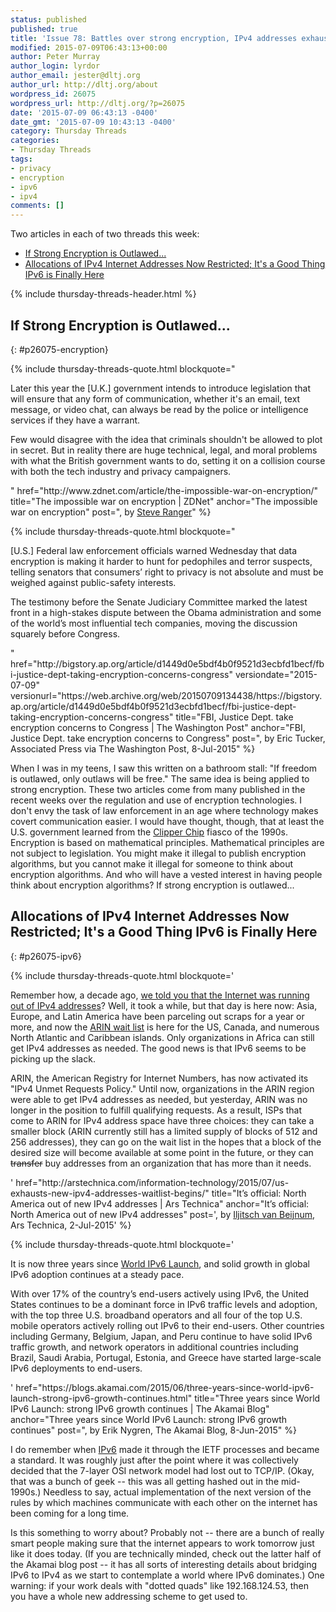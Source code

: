 ```yaml
---
status: published
published: true
title: 'Issue 78: Battles over strong encryption, IPv4 addresses exhausted while IPv6 surges'
modified: 2015-07-09T06:43:13+00:00
author: Peter Murray
author_login: lyrdor
author_email: jester@dltj.org
author_url: http://dltj.org/about
wordpress_id: 26075
wordpress_url: http://dltj.org/?p=26075
date: '2015-07-09 06:43:13 -0400'
date_gmt: '2015-07-09 10:43:13 -0400'
category: Thursday Threads
categories:
- Thursday Threads
tags:
- privacy
- encryption
- ipv6
- ipv4
comments: []
---
```

Two articles in each of two threads this week:

* [If Strong Encryption is Outlawed...](/article/thursday-threads-2015w27/#p26075-encryption)
* [Allocations of IPv4 Internet Addresses Now Restricted; It's a Good Thing IPv6 is Finally Here](/article/thursday-threads-2015w27/#p26075-ipv6)

{% include thursday-threads-header.html %}

## If Strong Encryption is Outlawed...
{: #p26075-encryption}

{% include thursday-threads-quote.html
blockquote="<p>Later this year the [U.K.] government intends to introduce legislation that will ensure that any form of communication, whether it's an email, text message, or video chat, can always be read by the police or intelligence services if they have a warrant.</p>
<p>Few would disagree with the idea that criminals shouldn't be allowed to plot in secret. But in reality there are huge technical, legal, and moral problems with what the British government wants to do, setting it on a collision course with both the tech industry and privacy campaigners.</p>"
href="http://www.zdnet.com/article/the-impossible-war-on-encryption/" title="The impossible war on encryption | ZDNet" anchor="The impossible war on encryption" post=", by <a href='http://www.zdnet.com/meet-the-team/uk/steve-ranger/' title='Steve Ranger | UK | Meet the Team | ZDNet'>Steve Ranger</a>" %}

{% include thursday-threads-quote.html
blockquote="<p>[U.S.] Federal law enforcement officials warned Wednesday that data encryption is making it harder to hunt for pedophiles and terror suspects, telling senators that consumers&rsquo; right to privacy is not absolute and must be weighed against public-safety interests.</p>
<p>The testimony before the Senate Judiciary Committee marked the latest front in a high-stakes dispute between the Obama administration and some of the world&rsquo;s most influential tech companies, moving the discussion squarely before Congress.</p>"
href="http://bigstory.ap.org/article/d1449d0e5bdf4b0f9521d3ecbfd1becf/fbi-justice-dept-taking-encryption-concerns-congress"
versiondate="2015-07-09"
versionurl="https://web.archive.org/web/20150709134438/https://bigstory.ap.org/article/d1449d0e5bdf4b0f9521d3ecbfd1becf/fbi-justice-dept-taking-encryption-concerns-congress"
title="FBI, Justice Dept. take encryption concerns to Congress | The Washington Post"
anchor="FBI, Justice Dept. take encryption concerns to Congress"
post=", by Eric Tucker, Associated Press via The Washington Post, 8-Jul-2015" %}

When I was in my teens, I saw this written on a bathroom stall:  "If freedom is outlawed, only outlaws will be free."  The same idea is being applied to strong encryption.  These two articles come from many published in the recent weeks over the regulation and use of encryption technologies.  I don't envy the task of law enforcement in an age where technology makes covert communication easier.  I would have thought, though, that at least the U.S. government learned from the <a href="https://en.wikipedia.org/wiki/Clipper_chip" title="Clipper Chip | Wikipedia">Clipper Chip</a> fiasco of the 1990s.  Encryption is based on mathematical principles.  Mathematical principles are not subject to legislation.  You might make it illegal to publish encryption algorithms, but you cannot make it illegal for someone to think about encryption algorithms.  And who will have a vested interest in having people think about encryption algorithms?  If strong encryption is outlawed...

## Allocations of IPv4 Internet Addresses Now Restricted; It's a Good Thing IPv6 is Finally Here
{: #p26075-ipv6}

{% include thursday-threads-quote.html
blockquote='<p>Remember how, a decade ago, <a href="http://arstechnica.com/gadgets/2007/03/ipv6/" title="Everything you need to know about IPv6 | Ars Technica">we told you that the Internet was running out of IPv4 addresses</a>? Well, it took a while, but that day is here now: Asia, Europe, and Latin America have been parceling out scraps for a year or more, and now the <a href="http://arstechnica.com/business/2015/05/get-ready-to-wait-in-line-for-more-ipv4-addresses/" title="Get ready to wait in line for more IPv4 addresses | Ars Technica">ARIN wait list</a> is here for the US, Canada, and numerous North Atlantic and Caribbean islands. Only organizations in Africa can still get IPv4 addresses as needed. The good news is that IPv6 seems to be picking up the slack.</p>
<p>ARIN, the American Registry for Internet Numbers, has now activated its "IPv4 Unmet Requests Policy." Until now, organizations in the ARIN region were able to get IPv4 addresses as needed, but yesterday, ARIN was no longer in the position to fulfill qualifying requests. As a result, ISPs that come to ARIN for IPv4 address space have three choices: they can take a smaller block (ARIN currently still has a limited supply of blocks of 512 and 256 addresses), they can go on the wait list in the hopes that a block of the desired size will become available at some point in the future, or they can <span style="text-decoration: line-through">transfer</span> buy addresses from an organization that has more than it needs.</p>'
href="http://arstechnica.com/information-technology/2015/07/us-exhausts-new-ipv4-addresses-waitlist-begins/"
title="It&rsquo;s official: North America out of new IPv4 addresses | Ars Technica"
anchor="It&rsquo;s official: North America out of new IPv4 addresses"
post=', by <a href="http://arstechnica.com/author/iljitsch-van-beijnum/" title="Iljitsch van Beijnum | Ars Technica">Iljitsch van Beijnum</a>, Ars Technica, 2-Jul-2015' %}

{% include thursday-threads-quote.html
blockquote='<p>It is now three years since <a href="https://blogs.akamai.com/2012/05/launching-forward-with-ipv6.html">World IPv6 Launch</a>, and solid growth in global IPv6 adoption continues at a steady pace.</p>
<p>With over 17% of the country&rsquo;s end-users actively using IPv6, the United States continues to be a dominant force in IPv6 traffic levels and adoption, with the top three U.S. broadband operators and all four of the top U.S. mobile operators actively rolling out IPv6 to their end-users. Other countries including Germany, Belgium, Japan, and Peru continue to have solid IPv6 traffic growth, and network operators in additional countries including Brazil, Saudi Arabia, Portugal, Estonia, and Greece have started large-scale IPv6 deployments to end-users.</p>'
href="https://blogs.akamai.com/2015/06/three-years-since-world-ipv6-launch-strong-ipv6-growth-continues.html"
title="Three years since World IPv6 Launch: strong IPv6 growth continues | The Akamai Blog"
anchor="Three years since World IPv6 Launch: strong IPv6 growth continues"
post=", by Erik Nygren, The Akamai Blog, 8-Jun-2015" %}

I do remember when <a href="https://tools.ietf.org/html/rfc2460" title="RFC 2460 - Internet Protocol, Version 6 (IPv6) Specification">IPv6</a> made it through the IETF processes and became a standard.  It was roughly just after the point where it was collectively decided that the 7-layer OSI network model had lost out to TCP/IP.  (Okay, that was a bunch of geek -- this was all getting hashed out in the mid-1990s.)  Needless to say, actual implementation of the next version of the rules by which machines communicate with each other on the internet has been coming for a long time.

Is this something to worry about?  Probably not -- there are a bunch of really smart people making sure that the internet appears to work tomorrow just like it does today.  (If you are technically minded, check out the latter half of the Akamai blog post -- it has all sorts of interesting details about bridging IPv6 to IPv4 as we start to contemplate a world where IPv6 dominates.)  One warning: if your work deals with "dotted quads" like 192.168.124.53, then you have a whole new addressing scheme to get used to.
